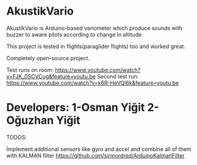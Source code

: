 # AkustikVario

AkustikVario is Arduino-based variometer which produce sounds with buzzer to aware pilots according to change in altitude

This project is tested in flights(paraglider flights) too and worked great.

Completely open-source project.

Test runs on room: https://www.youtube.com/watch?v=FJK_0SCVCug&feature=youtu.be
Second test run: https://www.youtube.com/watch?v=k6R-HeVQl6k&feature=youtu.be

# Developers: 1-Osman Yiğit 2-Oğuzhan Yiğit

TODOS: 

İmplement additional sensors like gyro and accel
and combine all of them with KALMAN filter https://github.com/sirmordred/ArduinoKalmanFilter
